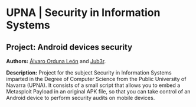 # UPNA | Security in Information Systems
## Project: Android devices security

__Authors:__ [Álvaro Orduna León](https://github.com/AlvaroOrduna) and [Jub3r](https://github.com/Jub3r).

__Description:__ Project for the subject Security in Information Systems imparted in the Degree of Computer Science from the Public University of Navarra (UPNA). It consists of a small script that allows you to embed a Metasploit Payload in an original APK file, so that you can take control of an Android device to perform security audits on mobile devices.
